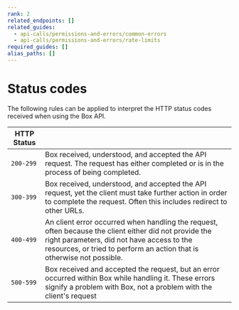 ```yaml
---
rank: 2
related_endpoints: []
related_guides:
  - api-calls/permissions-and-errors/common-errors
  - api-calls/permissions-and-errors/rate-limits
required_guides: []
alias_paths: []
---
```


# Status codes

The following rules can be applied to interpret the HTTP status
codes received when using the Box API.

| HTTP Status |                                                                                                                                                                                                                               |
| ----------- | ----------------------------------------------------------------------------------------------------------------------------------------------------------------------------------------------------------------------------- |
| `200-299`   | Box received, understood, and accepted the API request. The request has either completed or is in the process of being completed.                                                                                             |
| `300-399`   | Box received, understood, and accepted the API request, yet the client must take further action in order to complete the request. Often this includes redirect to other URLs.                                                 |
| `400-499`   | An client error occurred when handling the request, often because the client either did not provide the right parameters, did not have access to the resources, or tried to perform an action that is otherwise not possible. |
| `500-599`   | Box received and accepted the request, but an error occurred within Box while handling it. These errors signify a problem with Box, not a problem with the client's request                                                   |
